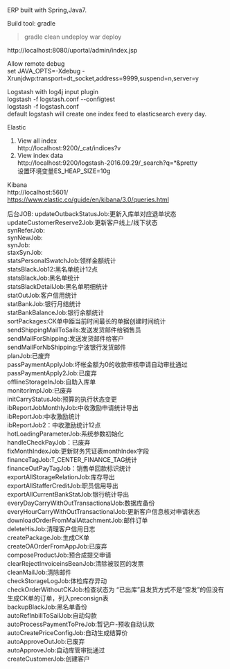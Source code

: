 ERP built with Spring,Java7.

Build tool:
gradle

>gradle clean undeploy war deploy

http://localhost:8080/uportal/admin/index.jsp  


Allow remote debug  
set JAVA_OPTS=-Xdebug -Xrunjdwp:transport=dt_socket,address=9999,suspend=n,server=y  


Logstash with log4j input plugin  
logstash -f logstash.conf --configtest  
logstash -f logstash.conf  
default logstash will create one index feed to elasticsearch every day.   


Elastic  
1. View all index  
http://localhost:9200/_cat/indices?v  
2. View index data  
http://localhost:9200/logstash-2016.09.29/_search?q=*&pretty  
设置环境变量ES_HEAP_SIZE=10g  


Kibana  
http://localhost:5601/  
https://www.elastic.co/guide/en/kibana/3.0/queries.html  


后台JOB:
updateOutbackStatusJob:更新入库单对应退单状态  
updateCustomerReserve2Job:更新客户线上/线下状态  
synReferJob:  
synNewJob:  
synJob:  
staxSynJob:  
statsPersonalSwatchJob:领样金额统计    
statsBlackJob12:黑名单统计12点     
statsBlackJob:黑名单统计    
statsBlackDetailJob:黑名单明细统计  
statOutJob:客户信用统计    
statBankJob:银行月结统计    
statBankBalanceJob:银行余额统计  
sortPackages:CK单中距当前时间最长的单据创建时间统计  
sendShippingMailToSails:发送发货邮件给销售员    
sendMailForShipping:发送发货邮件给客户  
sendMailForNbShipping:宁波银行发货邮件  
planJob:已废弃    
passPaymentApplyJob:坏帐金额为0的收款审核申请自动审批通过  
passPaymentApply2Job:已废弃    
offlineStorageInJob:自助入库单  
monitorImplJob:已废弃  
initCarryStatusJob:预算的执行状态变更  
ibReportJobMonthlyJob:中收激励申请统计导出  
ibReportJob:中收激励统计  
ibReportJob2：中收激励统计12点  
hotLoadingParameterJob:系统参数初始化  
handleCheckPayJob：已废弃  
fixMonthIndexJob:更新财务凭证表monthIndex字段  
financeTagJob:T_CENTER_FINANCE_TAG统计  
financeOutPayTagJob：销售单回款标识统计  
exportAllStorageRelationJob:库存导出  
exportAllStafferCreditJob:职员信用导出  
exportAllCurrentBankStatJob:银行统计导出  
everyDayCarryWithOutTransactionalJob:数据库备份  
everyHourCarryWithOutTransactionalJob:更新客户信息核对申请状态  
downloadOrderFromMailAttachmentJob:邮件订单  
deleteHisJob:清理客户信用日志  
createPackageJob:生成CK单  
createOAOrderFromAppJob:已废弃  
composeProductJob:预合成提交申请  
clearRejectInvoiceinsBeanJob:清除被驳回的发票  
cleanMailJob:清除邮件  
checkStorageLogJob:体检库存异动  
checkOrderWithoutCKJob:检查状态为 “已出库”且发货方式不是“空发”的但没有生成CK单的订单，列入preconsign表  
backupBlackJob:黑名单备份  
autoRefInbillToSailJob:自动勾款  
autoProcessPaymentToPreJob:暂记户-预收自动认款  
autoCreatePriceConfigJob:自动生成结算价  
autoApproveOutJob:已废弃   
autoApproveJob:自动库管审批通过  
createCustomerJob:创建客户  








